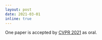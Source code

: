 ```yaml
---
layout: post
date: 2021-03-01
inline: true
---
```


One paper is accepted by [CVPR 2021](https://openaccess.thecvf.com/CVPR2021.py) as oral.
